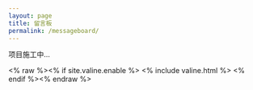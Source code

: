 ```yaml
---
layout: page
title: 留言板
permalink: /messageboard/
---
```


项目施工中...

<% raw %><% if site.valine.enable %>
  <% include valine.html %>
<% endif %><% endraw %>
